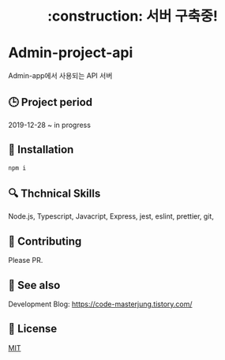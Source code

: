 <h1 align="center"> :construction: 서버 구축중!</h1>

# Admin-project-api

Admin-app에서 사용되는 API 서버

## :clock3: Project period

2019-12-28 ~ in progress

## :triangular_ruler: Installation

```javascript
npm i
```

## :mag: Thchnical Skills

Node.js, Typescript, Javacript, Express, jest, eslint, prettier, git,

## :pray: Contributing

Please PR.

## :eyes: See also

Development Blog: https://code-masterjung.tistory.com/

## :traffic_light: License

[MIT](LICENSE)
